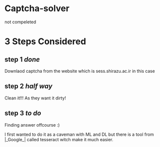 # Captcha-solver
 not compeleted

# 3 Steps Considered

## step 1 _done_

Downlaod captcha from the website which is sess.shirazu.ac.ir in this case

## step 2 _half way_

Clean it!!!
As they want it dirty!

## step 3 _to do_

Finding answer offcourse :)

I first wanted to do it as a caveman with ML and DL but there is a tool from |\_Google\_| called tesseract witch make it much easier.

